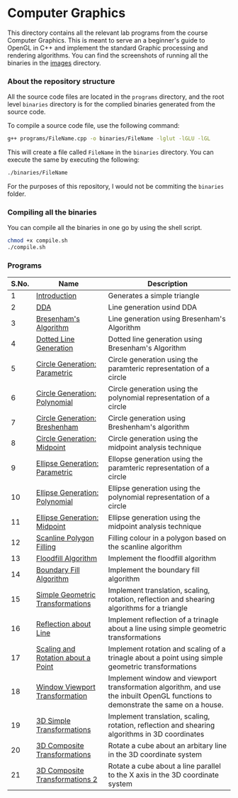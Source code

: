 # Computer Graphics

This directory contains all the relevant lab programs from the course Computer Graphics. This is meant to serve an a beginner's guide to OpenGL in C++ and implement the standard Graphic processing and rendering algorithms. You can find the screenshots of running all the binaries in the [images](./images/) directory.

### About the repository structure

All the source code files are located in the `programs` directory, and the root level `binaries` directory is for the complied binaries generated from the source code.

To compile a source code file, use the following command:

```bash
g++ programs/FileName.cpp -o binaries/FileName -lglut -lGLU -lGL
```

This will create a file called `FileName` in the `binaries` directory. You can execute the same by executing the following:

```bash
./binaries/FileName
```

For the purposes of this repository, I would not be commiting the `binaries` folder.

### Compiling all the binaries

You can compile all the binaries in one go by using the shell script.

```bash
chmod +x compile.sh
./compile.sh
```

### Programs

| S.No. | Name                                                                                    | Description                                                                                                                      |
| ----- | --------------------------------------------------------------------------------------- | -------------------------------------------------------------------------------------------------------------------------------- |
| 1     | [Introduction](./programs/01-Intro.cpp)                                                 | Generates a simple triangle                                                                                                      |
| 2     | [DDA](./programs/02-LineUsingDDA.cpp)                                                   | Line generation usind DDA                                                                                                        |
| 3     | [Bresenham's Algorithm](./programs/03-Bresenham.cpp)                                    | Line generation using Bresenham's Algorithm                                                                                      |
| 4     | [Dotted Line Generation](./programs/04-DashedLine.cpp)                                  | Dotted line generation using Bresenham's Algorithm                                                                               |
| 5     | [Circle Generation: Parametric](./programs/05-CircleParametric.cpp)                     | Circle generation using the paramteric representation of a circle                                                                |
| 6     | [Circle Generation: Polynomial](./programs/06-CirclePolynomial.cpp)                     | Circle generation using the polynomial representation of a circle                                                                |
| 7     | [Circle Generation: Breshenham](./programs/07-CircleBreshenham.cpp)                     | Circle generation using Breshenham's algorithm                                                                                   |
| 8     | [Circle Generation: Midpoint](./programs/08-CircleMidpoint.cpp)                         | Circle generation using the midpoint analysis technique                                                                          |
| 9     | [Ellipse Generation: Parametric](./programs/09-EllipseParametric.cpp)                   | Ellopse generation using the paramteric representation of a circle                                                               |
| 10    | [Ellipse Generation: Polynomial](./programs/10-EllipsePolynomial.cpp)                   | Ellipse generation using the polynomial representation of a circle                                                               |
| 11    | [Ellipse Generation: Midpoint](./programs/11-EllipseMidpoint.cpp)                       | Ellipse generation using the midpoint analysis technique                                                                         |
| 12    | [Scanline Polygon Filling](./programs/12-ScanlinePolygon.cpp)                           | Filling colour in a polygon based on the scanline algorithm                                                                      |
| 13    | [Floodfill Algorithm](./programs/13-Floodfill.cpp)                                      | Implement the floodfill algorithm                                                                                                |
| 14    | [Boundary Fill Algorithm](./programs/14-BoundaryFill.cpp)                               | Implement the boundary fill algorithm                                                                                            |
| 15    | [Simple Geometric Transformations](./programs/15-SimpleTransformations.cpp)             | Implement translation, scaling, rotation, reflection and shearing algorithms for a triangle                                      |
| 16    | [Reflection about Line](./programs/16-ReflectAboutLine.cpp)                             | Implement reflection of a trinagle about a line using simple geometric transformations                                           |
| 17    | [Scaling and Rotation about a Point](./programs/17-ScaleAndRotateAboutPoint%20copy.cpp) | Implement rotation and scaling of a trinagle about a point using simple geometric transformations                                |
| 18    | [Window Viewport Transformation](./programs/18-WindowViewportTransformation.cpp)        | Implement window and viewport transformation algorithm, and use the inbuilt OpenGL functions to demonstrate the same on a house. |
| 19    | [3D Simple Transformations](./programs/19-3DTransformations.cpp)                        | Implement translation, scaling, rotation, reflection and shearing algorithms in 3D coordinates                                   |
| 20    | [3D Composite Transformations](./programs/20-3DReflectAboutLine.cpp)                    | Rotate a cube about an arbitary line in the 3D coordinate system                                                                 |
| 21    | [3D Composite Transformations 2](./programs/21-ReflectAboutLineParallelToXAxis.cpp)     | Rotate a cube about a line parallel to the X axis in the 3D coordinate system                                                    |

